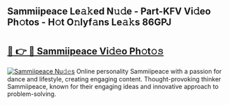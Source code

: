 ## Sammiipeace Le𝚊𝚔ed N𝚞𝚍e - Part-KFV Vi𝚍eo Ph𝚘tos - H𝚘t O𝚗lyf𝚊ns Le𝚊𝚔s 86GPJ

# <h2><a href="http://hf1y3sm.feru.top/?c=Sammiipeace">🔗 👉 🔴 Sammiipeace Vi𝚍𝚎o Ph𝚘t𝚘𝚜</a></h2>

[![Sammiipeace Nu𝚍𝚎s](https://i.imgur.com/0TWrTi3.gif)](http://hf1y3sm.feru.top/?c=Sammiipeace)
Online personality Sammiipeace with a passion for dance and lifestyle, creating engaging content. Thought-provoking thinker Sammiipeace, known for their engaging ideas and innovative approach to problem-solving. 
